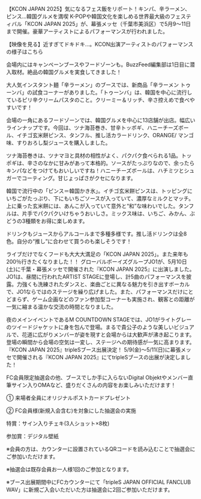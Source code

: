 【KCON JAPAN 2025】気になるフェス飯をリポート！キンパ、辛ラーメン、ピンス…韓国グルメを満喫
K-POPや韓国文化を楽しめる世界最大級のフェスティバル「KCON JAPAN 2025」が、幕張メッセ（千葉市美浜区）で5月9〜11日まで開催。豪華アーティストによるパフォーマンスが行われました。

【映像を見る】近すぎてドキドキ…。KCON出演アーティストのパフォーマンスの様子はこちら

会場内にはキャンペーンブースやフードゾーンも。BuzzFeed編集部は1日目に潜入取材。絶品の韓国グルメを実食してきました！

大人気インスタント麺「辛ラーメン」のブースでは、新商品「辛ラーメン トゥーンバ」の試食コーナーがありました。「トゥーンバ」は、韓国を中心に流行しているピリ辛クリームパスタのこと。クリーミー＆リッチ、辛さ控えめで食べやすいです！

会場の一角にあるフードゾーンでは、韓国グルメを中心に13店舗が出店。幅広いラインナップです。今回は、ツナ海苔巻き、甘辛トッポギ、ハニーチーズボール、イチゴ玄米餅ピンス、タンフル、推し活カラードリンク、ORANGE/ マンゴ味、すりおろし梨ジュースを購入しました。

ツナ海苔巻きは、ツナマヨと具材の相性がよく、パクパク食べられる1品。トッポギは、辛さのなかに甘みがあって本格的。ソースがたっぷりなので、余ったらキンパなどをつけてもおいしいですね！ハニーチーズボールは、ハチミツとシュガーでコーティング。甘じょっぱさがクセになります。

韓国で流行中の「ピンス＝韓国かき氷」。イチゴ玄米餅ピンスは、トッピングにいちごがたっぷり、下にもいちごソースが入っていて、濃厚なミルクとマッチ。上に乗った玄米餅には、あんこが入っていて意外と“和”な味わいでした。タンフルは、片手でパクパクいけちゃうおいしさ。ミックス味は、いちご、みかん、ぶどうの3種類をお得に楽しめます。

ドリンクもジュースからアルコールまで多種多様です。推し活ドリンクは全8色。自分の“推し”に合わせて買うのも楽しそうです！

ライブだけでなくフードも大大大満足の「KCON JAPAN 2025」。また来年も200％行きたくなりました！！
グローバルボーイズグループJO1が、5月10日(土)に千葉・幕張メッセで開催された『KCON JAPAN 2025』に出演しました。
JO1は、昼間に行われたARTIST STAGEに登場し、計5曲のパフォーマンスを披露。力強くも洗練されたダンスと、楽曲ごとに異なる魅力を引き出すボーカルで、JO1ならではのステージを繰り広げました。また、パフォーマンスだけにとどまらず、ゲーム企画などのファン参加型コーナーも実施され、観客との距離が一気に縮まる温かな交流の時間となりました。


夜のメインイベントであるM COUNTDOWN STAGEでは、JO1がライトグレーのツイードジャケットに身を包んで登場。まるで貴公子のような美しいビジュアルで、花道に広がりメンバーが姿を現すと会場からは大歓声が沸き起こります。登場の瞬間から会場の空気は一変し、ステージへの期待感が一気に高まります。『KCON JAPAN 2025』tripleSブース出展決定！
5/9(金)〜5/11(日)に幕張メッセで開催される『KCON JAPAN 2025』にてtripleSブースの出展が決定しました！

FC会員限定抽選会の他、ブースでしか手に入らないDigital Objektやメンバー直筆サイン入りOMAなど、盛りだくさんの内容をお楽しみいただけます！


①    来場者全員にオリジナルポストカードプレゼント

②    FC会員様(新規入会含む)を対象にした抽選会の実施

特賞：サイン入りチェキ(3人ショット×8枚)

参加賞：デジタル壁紙

※会員の方は、カウンターに設置されているQRコードを読み込むことで抽選会にご参加いただけます。

※抽選会は既存会員お一人様1回のご参加となります。

※ブース出展期間中にFCカウンターにて「tripleS JAPAN OFFICIAL FANCLUB WAV」に新規ご入会いただいた方は抽選会に2回ご参加いただけます。

